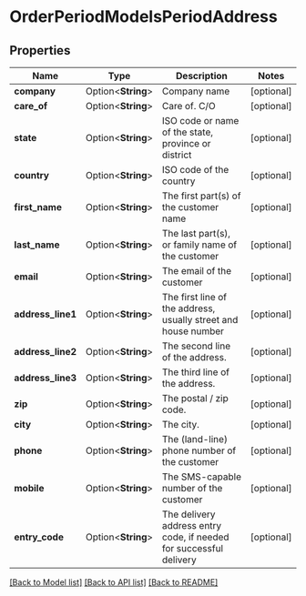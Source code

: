 # OrderPeriodModelsPeriodAddress

## Properties

Name | Type | Description | Notes
------------ | ------------- | ------------- | -------------
**company** | Option<**String**> | Company name | [optional]
**care_of** | Option<**String**> | Care of. C/O | [optional]
**state** | Option<**String**> | ISO code or name of the state, province or district | [optional]
**country** | Option<**String**> | ISO code of the country | [optional]
**first_name** | Option<**String**> | The first part(s) of the customer name | [optional]
**last_name** | Option<**String**> | The last part(s), or family name of the customer | [optional]
**email** | Option<**String**> | The email of the customer | [optional]
**address_line1** | Option<**String**> | The first line of the address, usually street and house number | [optional]
**address_line2** | Option<**String**> | The second line of the address. | [optional]
**address_line3** | Option<**String**> | The third line of the address. | [optional]
**zip** | Option<**String**> | The postal / zip code. | [optional]
**city** | Option<**String**> | The city. | [optional]
**phone** | Option<**String**> | The (land-line) phone number of the customer | [optional]
**mobile** | Option<**String**> | The SMS-capable number of the customer | [optional]
**entry_code** | Option<**String**> | The delivery address entry code, if needed for successful delivery | [optional]

[[Back to Model list]](../README.md#documentation-for-models) [[Back to API list]](../README.md#documentation-for-api-endpoints) [[Back to README]](../README.md)


